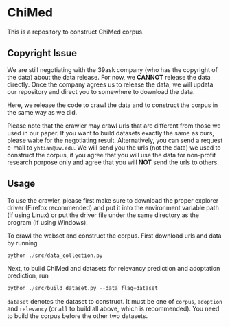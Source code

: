 # ChiMed

This is a repository to construct ChiMed corpus. 

## Copyright Issue

We are still negotiating with the 39ask company (who has the copyright of the data) about the data release. For now, we **CANNOT** release the data directly. Once the company agrees us to release the data, we will updata our repository and direct you to somewhere to download the data.

Here, we release the code to crawl the data and to construct the corpus in the same way as we did. 

Please note that the crawler may crawl urls that are different from those we used in our paper. If you want to build datasets exactly the same as ours, please waite for the negotiating result. Alternatively, you can send a request e-mail to ```yhtian@uw.edu```. We will send you the urls (not the data) we used to construct the corpus, if you agree that you will use the data for non-profit research porpose only and agree that you will **NOT** send the urls to others. 

## Usage

To use the crawler, please first make sure to download the proper explorer driver (Firefox recommended) and put it into the environment variable path (if using Linux) or put the driver file under the same directory as the program (if using Windows).

To crawl the webset and construct the corpus. First download urls and data by running
```python
python ./src/data_collection.py
```

Next, to build ChiMed and datasets for relevancy prediction and adoptation prediction, run
```python
python ./src/build_dataset.py --data_flag=dataset
```
```dataset``` denotes the dataset to construct. It must be one of ```corpus```, ```adoption``` and ```relevancy``` (or ```all``` to build all above, which is recommended). You need to build the corpus before the other two datasets.
